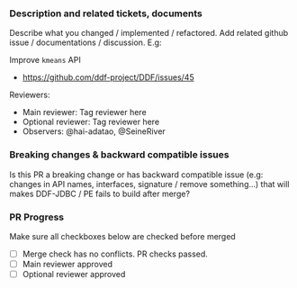 ### Description and related tickets, documents
Describe what you changed / implemented / refactored. Add related github issue / documentations / discussion. E.g:

Improve `kmeans` API
- https://github.com/ddf-project/DDF/issues/45

Reviewers: 
- Main reviewer: Tag reviewer here
- Optional reviewer: Tag reviewer here
- Observers: @hai-adatao, @SeineRiver

### Breaking changes & backward compatible issues
Is this PR a breaking change or has backward compatible issue (e.g: changes in API names, interfaces, signature / remove something...) that will makes DDF-JDBC / PE fails to build after merge?

### PR Progress
Make sure all checkboxes below are checked before merged
- [ ] Merge check has no conflicts. PR checks passed.
- [ ] Main reviewer approved
- [ ] Optional reviewer approved
